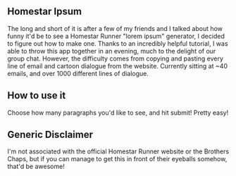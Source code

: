 Homestar Ipsum
-----------------

The long and short of it is after a few of my friends and I talked about how funny it'd be to see a Homestar Runner "lorem ipsum" generator, I decided to figure out how to make one. Thanks to an incredibly helpful tutorial, I was able to throw this app together in an evening, much to the delight of our group chat. However, the difficulty comes from copying and pasting every line of email and cartoon dialogue from the website. Currently sitting at ~40 emails, and over 1000 different lines of dialogue.

How to use it
----------------
Choose how many paragraphs you'd like to see, and hit submit! Pretty easy!

Generic Disclaimer
----------------
I'm not associated with the official Homestar Runner website or the Brothers Chaps, but if you can manage to get this in front of their eyeballs somehow, that'd be awesome!

